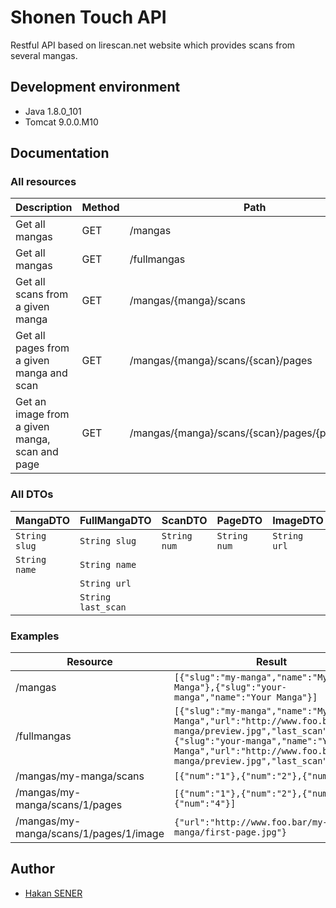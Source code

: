# Shonen Touch API
Restful API based on lirescan.net website which provides scans from several mangas.

## Development environment
* Java 1.8.0_101
* Tomcat 9.0.0.M10

## Documentation
### All resources
| Description | Method | Path | Result |
| -- | -- | -- | -- |
| Get all mangas | GET | /mangas | List\<MangaDTO\> |
| Get all mangas | GET | /fullmangas | List\<FullMangaDTO\> |
| Get all scans from a given manga | GET | /mangas/{manga}/scans | List\<ScanDTO\> |
| Get all pages from a given manga and scan | GET | /mangas/{manga}/scans/{scan}/pages | List\<PageDTO\> |
| Get an image from a given manga, scan and page | GET | /mangas/{manga}/scans/{scan}/pages/{page}/image | ImageDTO |

### All DTOs
| MangaDTO | FullMangaDTO | ScanDTO | PageDTO | ImageDTO |
| -- | -- | -- | -- | -- |
| ```String slug``` | ```String slug``` | ```String num``` | ```String num``` | ```String url```
| ```String name``` | ```String name``` |  |  |  |
| | ```String url``` |  |  |  |
| | ```String last_scan``` |  |  |  |

### Examples
| Resource | Result |
| -- | -- |
| /mangas | ```[{"slug":"my-manga","name":"My Manga"},{"slug":"your-manga","name":"Your Manga"}]``` |
| /fullmangas | ```[{"slug":"my-manga","name":"My Manga","url":"http://www.foo.bar/my-manga/preview.jpg","last_scan":"3"},{"slug":"your-manga","name":"Your Manga","url":"http://www.foo.bar/your-manga/preview.jpg","last_scan":"17"}``` |
| /mangas/my-manga/scans | ```[{"num":"1"},{"num":"2"},{"num":"3"}]``` |
| /mangas/my-manga/scans/1/pages | ```[{"num":"1"},{"num":"2"},{"num":"3"},{"num":"4"}]``` |
| /mangas/my-manga/scans/1/pages/1/image | ```{"url":"http://www.foo.bar/my-manga/first-page.jpg"}``` |

## Author
* [Hakan SENER](https://senerh.github.io/)
